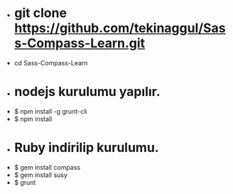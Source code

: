 - # git clone https://github.com/tekinaggul/Sass-Compass-Learn.git
- cd Sass-Compass-Learn
- # nodejs kurulumu yapılır.
- $ npm install -g grunt-cli
- $ npm install
- # Ruby indirilip kurulumu.
- $ gem install compass
- $ gem install susy
- $ grunt